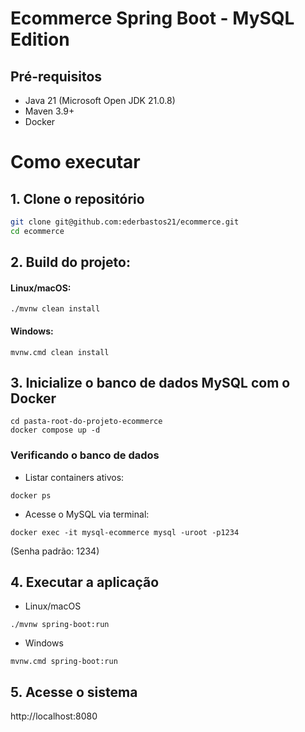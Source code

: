 # Ecommerce Spring Boot - MySQL Edition

## Pré-requisitos
- Java 21 (Microsoft Open JDK 21.0.8)
- Maven 3.9+
- Docker

# Como executar

## 1. Clone o repositório
```bash
git clone git@github.com:ederbastos21/ecommerce.git
cd ecommerce
```

## 2. Build do projeto:

#### Linux/macOS:
    ./mvnw clean install

#### Windows:
    mvnw.cmd clean install

## 3. Inicialize o banco de dados MySQL com o Docker
```
cd pasta-root-do-projeto-ecommerce
docker compose up -d
```
### Verificando o banco de dados

- Listar containers ativos:
```
docker ps
```

- Acesse o MySQL via terminal:
```
docker exec -it mysql-ecommerce mysql -uroot -p1234
```

(Senha padrão: 1234)

## 4. Executar a aplicação

- Linux/macOS
```
./mvnw spring-boot:run
```

- Windows
```
mvnw.cmd spring-boot:run
```

## 5. Acesse o sistema

http://localhost:8080